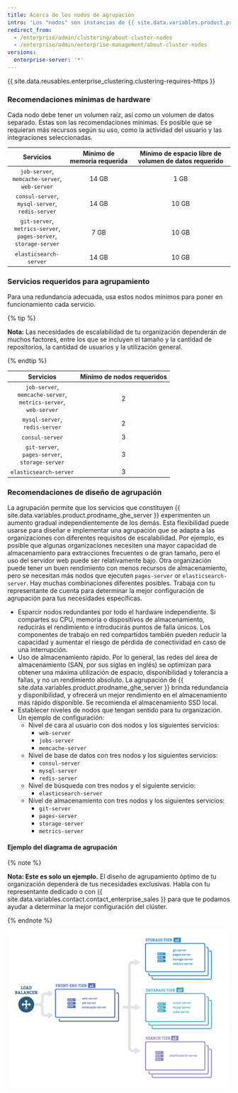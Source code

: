 ```yaml
---
title: Acerca de los nodos de agrupación
intro: 'Los "nodos" son instancias de {{ site.data.variables.product.prodname_ghe_server }} que operan en una agrupación. Cada nodo ejecuta un conjunto de servicios que se suministra a la agrupación y; por último, a los usuarios.'
redirect_from:
  - /enterprise/admin/clustering/about-cluster-nodes
  - /enterprise/admin/enterprise-management/about-cluster-nodes
versions:
  enterprise-server: '*'
---
```


{{ site.data.reusables.enterprise_clustering.clustering-requires-https }}

### Recomendaciones mínimas de hardware
Cada nodo debe tener un volumen raíz, así como un volumen de datos separado. Estas son las recomendaciones mínimas. Es posible que se requieran más recursos según su uso, como la actividad del usuario y las integraciones seleccionadas.

|                                           Servicios                                            | Mínimo de memoria requerida | Mínimo de espacio libre de volumen de datos requerido |
|:----------------------------------------------------------------------------------------------:|:---------------------------:|:-----------------------------------------------------:|
|               `job-server`,<br/>`memcache-server`,<br/>`web-server`                |            14 GB            |                         1 GB                          |
|              `consul-server`,<br/>`mysql-server`,<br/>`redis-server`               |            14 GB            |                         10 GB                         |
| `git-server`,<br/>`metrics-server`,<br/>`pages-server`,<br/>`storage-server` |            7 GB             |                         10 GB                         |
|                                     `elasticsearch-server`                                     |            14 GB            |                         10 GB                         |

### Servicios requeridos para agrupamiento
Para una redundancia adecuada, usa estos nodos mínimos para poner en funcionamiento cada servicio.

{% tip %}

**Nota:** Las necesidades de escalabilidad de tu organización dependerán de muchos factores, entre los que se incluyen el tamaño y la cantidad de repositorios, la cantidad de usuarios y la utilización general.

{% endtip %}

|                                           Servicios                                           | Mínimo de nodos requeridos |
|:---------------------------------------------------------------------------------------------:|:--------------------------:|
| `job-server`,<br/>`memcache-server`,<br/>`metrics-server`,<br/>`web-server` |             2              |
|                           `mysql-server`,<br/>`redis-server`                            |             2              |
|                                        `consul-server`                                        |             3              |
|              `git-server`,<br/>`pages-server`,<br/>`storage-server`               |             3              |
|                                    `elasticsearch-server`                                     |             3              |

### Recomendaciones de diseño de agrupación

La agrupación permite que los servicios que constituyen {{ site.data.variables.product.prodname_ghe_server }} experimenten un aumento gradual independientemente de los demás. Esta flexibilidad puede usarse para diseñar e implementar una agrupación que se adapta a las organizaciones con diferentes requisitos de escalabilidad. Por ejemplo, es posible que algunas organizaciones necesiten una mayor capacidad de almacenamiento para extracciones frecuentes o de gran tamaño, pero el uso del servidor web puede ser relativamente bajo. Otra organización puede tener un buen rendimiento con menos recursos de almacenamiento, pero se necesitan más nodos que ejecuten `pages-server` or `elasticsearch-server`. Hay muchas combinaciones diferentes posibles. Trabaja con tu representante de cuenta para determinar la mejor configuración de agrupación para tus necesidades específicas.

- Esparcir nodos redundantes por todo el hardware independiente. Si compartes su CPU, memoria o dispositivos de almacenamiento, reducirás el rendimiento e introducirás puntos de falla únicos. Los componentes de trabajo en red compartidos también pueden reducir la capacidad y aumentar el riesgo de pérdida de conectividad en caso de una interrupción.
- Uso de almacenamiento rápido. Por lo general, las redes del área de almacenamiento (SAN, por sus siglas en inglés) se optimizan para obtener una máxima utilización de espacio, disponibilidad y tolerancia a fallas, y no un rendimiento absoluto. La agrupación de {{ site.data.variables.product.prodname_ghe_server }} brinda redundancia y disponibilidad, y ofrecerá un mejor rendimiento en el almacenamiento más rápido disponible. Se recomienda el almacenamiento SSD local.
- Establecer niveles de nodos que tengan sentido para tu organización. Un ejemplo de configuración:
  - Nivel de cara al usuario con dos nodos y los siguientes servicios:
    - `web-server`
    - `jobs-server`
    - `memcache-server`
  - Nivel de base de datos con tres nodos y los siguientes servicios:
    - `consul-server`
    - `mysql-server`
    - `redis-server`
  - Nivel de búsqueda con tres nodos y el siguiente servicio:
    - `elasticsearch-server`
  - Nivel de almacenamiento con tres nodos y los siguientes servicios:
    - `git-server`
    - `pages-server`
    - `storage-server`
    - `metrics-server`

#### Ejemplo del diagrama de agrupación
{% note %}

**Nota: Este es solo un ejemplo.** El diseño de agrupamiento óptimo de tu organización dependerá de tus necesidades exclusivas. Habla con tu representante dedicado o con {{ site.data.variables.contact.contact_enterprise_sales }} para que te podamos ayudar a determinar la mejor configuración del clúster.

{% endnote %}

<img src="/assets/images/enterprise/cluster/cluster-diagram.png" alt="Ejemplo de agrupamiento" style="width: 800px;border:0" />
